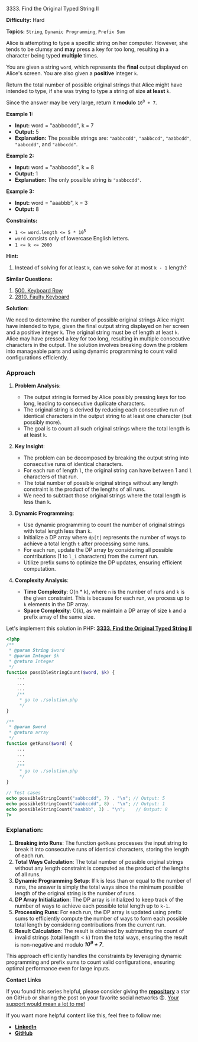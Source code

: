 3333\. Find the Original Typed String II

**Difficulty:** Hard

**Topics:** `String`, `Dynamic Programming`, `Prefix Sum`

Alice is attempting to type a specific string on her computer. However, she tends to be clumsy and **may** press a key for too long, resulting in a character being typed **multiple** times.

You are given a string `word`, which represents the **final** output displayed on Alice's screen. You are also given a **positive** integer `k`.

Return the total number of possible original strings that Alice might have intended to type, if she was trying to type a string of size **at least** `k`.

Since the answer may be very large, return it **modulo** <code>10<sup>9</sup> + 7</code>.

**Example 1:**

- **Input:** word = "aabbccdd", k = 7
- **Output:** 5
- **Explanation:** The possible strings are: `"aabbccdd"`, `"aabbccd"`, `"aabbcdd"`, `"aabccdd"`, and `"abbccdd"`.

**Example 2:**

- **Input:** word = "aabbccdd", k = 8
- **Output:** 1
- **Explanation:** The only possible string is `"aabbccdd"`.

**Example 3:**

- **Input:** word = "aaabbb", k = 3
- **Output:** 8


**Constraints:**

- <code>1 <= word.length <= 5 * 10<sup>5</sup></code>
- `word` consists only of lowercase English letters.
- `1 <= k <= 2000`


**Hint:**
1. Instead of solving for at least `k`, can we solve for at most `k - 1` length?


**Similar Questions:**
1. [500. Keyboard Row](https://github.com/mah-shamim/leet-code-in-php/tree/main/algorithms/000500-keyboard-row)
2. [2810. Faulty Keyboard](https://github.com/mah-shamim/leet-code-in-php/tree/main/algorithms/002810-faulty-keyboard)





**Solution:**

We need to determine the number of possible original strings Alice might have intended to type, given the final output string displayed on her screen and a positive integer `k`. The original string must be of length at least `k`. Alice may have pressed a key for too long, resulting in multiple consecutive characters in the output. The solution involves breaking down the problem into manageable parts and using dynamic programming to count valid configurations efficiently.

### Approach
1. **Problem Analysis**:
   - The output string is formed by Alice possibly pressing keys for too long, leading to consecutive duplicate characters.
   - The original string is derived by reducing each consecutive run of identical characters in the output string to at least one character (but possibly more).
   - The goal is to count all such original strings where the total length is at least `k`.

2. **Key Insight**:
   - The problem can be decomposed by breaking the output string into consecutive runs of identical characters.
   - For each run of length `l`, the original string can have between 1 and `l` characters of that run.
   - The total number of possible original strings without any length constraint is the product of the lengths of all runs.
   - We need to subtract those original strings where the total length is less than `k`.

3. **Dynamic Programming**:
   - Use dynamic programming to count the number of original strings with total length less than `k`.
   - Initialize a DP array where `dp[t]` represents the number of ways to achieve a total length `t` after processing some runs.
   - For each run, update the DP array by considering all possible contributions (1 to `l_i` characters) from the current run.
   - Utilize prefix sums to optimize the DP updates, ensuring efficient computation.

4. **Complexity Analysis**:
   - **Time Complexity**: O(n * k), where `n` is the number of runs and `k` is the given constraint. This is because for each run, we process up to `k` elements in the DP array.
   - **Space Complexity**: O(k), as we maintain a DP array of size `k` and a prefix array of the same size.

Let's implement this solution in PHP: **[3333. Find the Original Typed String II](https://github.com/mah-shamim/leet-code-in-php/tree/main/algorithms/003333-find-the-original-typed-string-ii/solution.php)**

```php
<?php
/**
 * @param String $word
 * @param Integer $k
 * @return Integer
 */
function possibleStringCount($word, $k) {
    ...
    ...
    ...
    /**
     * go to ./solution.php
     */
}

/**
 * @param $word
 * @return array
 */
function getRuns($word) {
    ...
    ...
    ...
    /**
     * go to ./solution.php
     */
}

// Test cases
echo possibleStringCount("aabbccdd", 7) . "\n"; // Output: 5
echo possibleStringCount("aabbccdd", 8) . "\n"; // Output: 1
echo possibleStringCount("aaabbb", 3) . "\n";    // Output: 8
?>
```

### Explanation:

1. **Breaking into Runs**: The function `getRuns` processes the input string to break it into consecutive runs of identical characters, storing the length of each run.
2. **Total Ways Calculation**: The total number of possible original strings without any length constraint is computed as the product of the lengths of all runs.
3. **Dynamic Programming Setup**: If `k` is less than or equal to the number of runs, the answer is simply the total ways since the minimum possible length of the original string is the number of runs.
4. **DP Array Initialization**: The DP array is initialized to keep track of the number of ways to achieve each possible total length up to `k-1`.
5. **Processing Runs**: For each run, the DP array is updated using prefix sums to efficiently compute the number of ways to form each possible total length by considering contributions from the current run.
6. **Result Calculation**: The result is obtained by subtracting the count of invalid strings (total length < `k`) from the total ways, ensuring the result is non-negative and modulo _**10<sup>9</sup> + 7**_.

This approach efficiently handles the constraints by leveraging dynamic programming and prefix sums to count valid configurations, ensuring optimal performance even for large inputs.

**Contact Links**

If you found this series helpful, please consider giving the **[repository](https://github.com/mah-shamim/leet-code-in-php)** a star on GitHub or sharing the post on your favorite social networks 😍. [Your support would mean a lot to me!](https://isolatedcompliments.com/v09uayg6h?key=a647d02f1aafcddaf10536d7cd00bd7c)

If you want more helpful content like this, feel free to follow me:

- **[LinkedIn](https://www.linkedin.com/in/arifulhaque/)**
- **[GitHub](https://github.com/mah-shamim)**